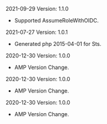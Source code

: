 2021-09-29 Version: 1.1.0
- Supported AssumeRoleWithOIDC.

2021-07-27 Version: 1.0.1
- Generated php 2015-04-01 for Sts.

2020-12-30 Version: 1.0.0
- AMP Version Change.

2020-12-30 Version: 1.0.0
- AMP Version Change.

2020-12-30 Version: 1.0.0
- AMP Version Change.

